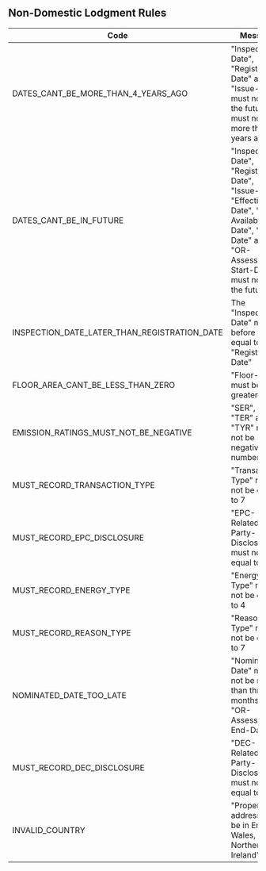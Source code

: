 ## Non-Domestic Lodgment Rules

| Code                                         | Message                                                                                                                                                               |
|----------------------------------------------|-----------------------------------------------------------------------------------------------------------------------------------------------------------------------|
| DATES_CANT_BE_MORE_THAN_4_YEARS_AGO          | "Inspection-Date", "Registration-Date" and "Issue-Date" must not be in the future and must not be more than 4 years ago                                               |
| DATES_CANT_BE_IN_FUTURE                      | "Inspection-Date", "Registration-Date", "Issue-Date", "Effective-Date", "OR-Availability-Date", "Start-Date" and "OR-Assessment-Start-Date" must not be in the future |
| INSPECTION_DATE_LATER_THAN_REGISTRATION_DATE | The "Inspection-Date" must be before or equal to the "Registration-Date"                                                                                              | 
| FLOOR_AREA_CANT_BE_LESS_THAN_ZERO            | "Floor-Area" must be greater than 0                                                                                                                                   |
| EMISSION_RATINGS_MUST_NOT_BE_NEGATIVE        | "SER", "BER", "TER" and "TYR" must not be negative numbers                                                                                                            |
| MUST_RECORD_TRANSACTION_TYPE                 | "Transaction-Type" must not be equal to 7                                                                                                                             |
| MUST_RECORD_EPC_DISCLOSURE                   | "EPC-Related-Party-Disclosure" must not be equal to 13                                                                                                                |
| MUST_RECORD_ENERGY_TYPE                      | "Energy-Type" must not be equal to 4                                                                                                                                  |
| MUST_RECORD_REASON_TYPE                      | "Reason-Type" must not be equal to 7                                                                                                                                  |
| NOMINATED_DATE_TOO_LATE                      | "Nominated-Date" must not be more than three months after "OR-Assessment-End-Date"                                                                                    |
| MUST_RECORD_DEC_DISCLOSURE                   | "DEC-Related-Party-Disclosure" must not be equal to 8                                                                                                                 |
| INVALID_COUNTRY                              | "Property address must be in England, Wales, or Northern Ireland"                                                                                                     |
